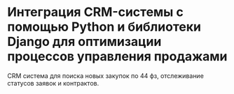 # Интеграция CRM-системы с помощью Python и библиотеки Django для оптимизации процессов управления продажами
CRM система для поиска новых закупок по 44 фз, отслеживание статусов заявок и контрактов.
